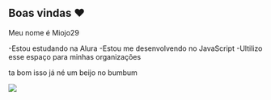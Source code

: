 ## Boas vindas ❤

Meu nome é Miojo29

-Estou estudando na Alura
-Estou me desenvolvendo no JavaScript
-Ultilizo esse espaço para minhas organizações

ta bom isso já né
um beijo no bumbum


![](https://media1.tenor.com/m/o_5RQarGvJ0AAAAC/kiss.gif)



